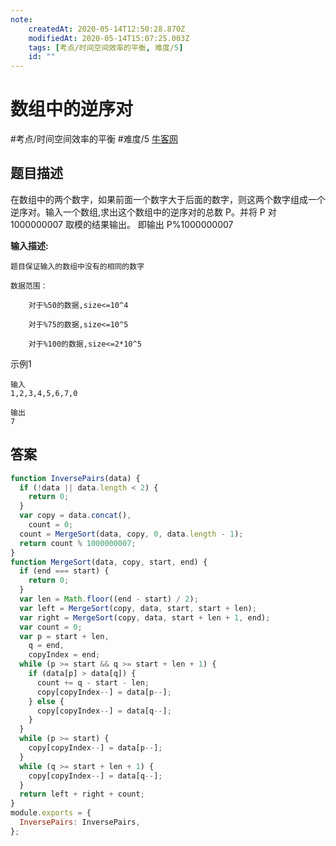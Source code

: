 ```yaml
---
note:
    createdAt: 2020-05-14T12:50:28.870Z
    modifiedAt: 2020-05-14T15:07:25.003Z
    tags: [考点/时间空间效率的平衡, 难度/5]
    id: ""
---
```

# 数组中的逆序对
#考点/时间空间效率的平衡 #难度/5  [牛客网](https://www.nowcoder.com/practice/96bd6684e04a44eb80e6a68efc0ec6c5?tpId=13&tqId=11188&tPage=4&rp=4&ru=/ta/coding-interviews&qru=/ta/coding-interviews/question-ranking)

<!-- @crossnote.comment "id":"140d4b52-202d-422e-ba45-0c65c54c23ec" -->  
## 题目描述
在数组中的两个数字，如果前面一个数字大于后面的数字，则这两个数字组成一个逆序对。输入一个数组,求出这个数组中的逆序对的总数 P。并将 P 对 1000000007 取模的结果输出。 即输出 P%1000000007

**输入描述:**

```
题目保证输入的数组中没有的相同的数字

数据范围：

	对于%50的数据,size<=10^4

	对于%75的数据,size<=10^5

	对于%100的数据,size<=2*10^5
```

示例1

```
输入
1,2,3,4,5,6,7,0

输出
7
```

## 答案

```javascript
function InversePairs(data) {
  if (!data || data.length < 2) {
    return 0;
  }
  var copy = data.concat(),
    count = 0;
  count = MergeSort(data, copy, 0, data.length - 1);
  return count % 1000000007;
}
function MergeSort(data, copy, start, end) {
  if (end === start) {
    return 0;
  }
  var len = Math.floor((end - start) / 2);
  var left = MergeSort(copy, data, start, start + len);
  var right = MergeSort(copy, data, start + len + 1, end);
  var count = 0;
  var p = start + len,
    q = end,
    copyIndex = end;
  while (p >= start && q >= start + len + 1) {
    if (data[p] > data[q]) {
      count += q - start - len;
      copy[copyIndex--] = data[p--];
    } else {
      copy[copyIndex--] = data[q--];
    }
  }
  while (p >= start) {
    copy[copyIndex--] = data[p--];
  }
  while (q >= start + len + 1) {
    copy[copyIndex--] = data[q--];
  }
  return left + right + count;
}
module.exports = {
  InversePairs: InversePairs,
};
```


